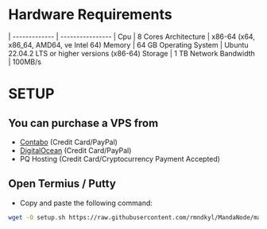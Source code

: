 # Hardware Requirements
| ------------- | ---------------- |
Cpu | 8 Cores
Architecture | x86-64 (x64, x86_64, AMD64, ve Intel 64)
Memory | 64 GB
Operating System | Ubuntu 22.04.2 LTS or higher versions (x86-64)
Storage | 1 TB
Network Bandwidth | 100MB/s 

# SETUP 

## You can purchase a VPS from

- [Contabo](https://contabo.com/en/vps/) (Credit Card/PayPal)
- [DigitalOcean](https://m.do.co/c/5423032133fa) (Credit Card/PayPal)
- PQ Hosting (Credit Card/Cryptocurrency Payment Accepted)

## Open Termius / Putty

- Copy and paste the following command:
```bash
wget -O setup.sh https://raw.githubusercontent.com/rmndkyl/MandaNode/main/0GLabs-Nodes/setup.sh && chmod +x setup.sh && sed -i 's/\r$//' setup.sh && ./setup.sh
```